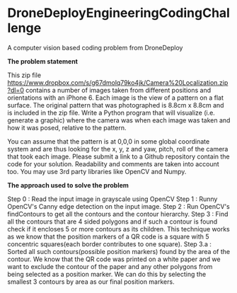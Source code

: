 # DroneDeployEngineeringCodingChallenge
A computer vision based coding problem from DroneDeploy

<b>The problem statement</b>

This zip file https://www.dropbox.com/s/g67dmolq79ko4jk/Camera%20Localization.zip?dl=0 contains a number of images taken from different positions and orientations with an iPhone 6. Each image is the view of a pattern on a flat surface. The original pattern that was photographed is 8.8cm x 8.8cm and is included in the zip file. Write a Python program that will visualize (i.e. generate a graphic) where the camera was when each image was taken and how it was posed, relative to the pattern.

You can assume that the pattern is at 0,0,0 in some global coordinate system and are thus looking for the x, y, z and yaw, pitch, roll of the camera that took each image. Please submit a link to a Github repository contain the code for your solution. Readability and comments are taken into account too. You may use 3rd party libraries like OpenCV and Numpy.

<b> The approach used to solve the problem </b>

Step 0   : Read the input image in grayscale using OpenCV
Step 1   : Runny OpenCV's Canny edge detection on the input image.
Step 2   : Run OpenCV's findContours to get all the contours and the contour hierarchy.
Step 3   : Find all the contours that are 4 sided polygons and if such a contour is found check if it encloses 5 or 
           more contours as its children. This technique works as we know that the position markers of a QR code is a square
           with 5 concentric squares(each border contributes to one square).
Step 3.a : Sorted all such contours(possible position markers) found by the area of the contour. We know that the QR code was 
           printed on a white paper and we want to exclude the contour of the paper and any other polygons from being selected 
           as a position marker. We can do this by selecting the smallest 3 contours by area as our final position markers.
